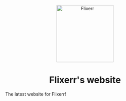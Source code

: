 <p align="center">
  <a href="https://www.flixerrtv.com">
    <img alt="Flixerr" src="https://github.com/carlelieser/Flixerr/raw/master/assets/imgs/icon.png" width="180"/>
  </a>
</p>
<h1 align="center">
  Flixerr's website
</h1>
<p>
The latest website for Flixerr!
</p>
